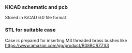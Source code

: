 ### KICAD schematic and pcb
Stored in KiCAD 6.0 file format

### STL for suitable case
Case is prepared for inserting M3 threaded brass bushes like https://www.amazon.com/gp/product/B08BCRZZS3 
